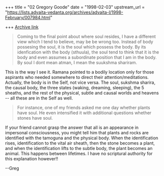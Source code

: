 +++
title = "02 Gregory Goode"
date = "1998-02-03"
upstream_url = "https://lists.advaita-vedanta.org/archives/advaita-l/1998-February/007984.html"

+++
[Archive link](https://lists.advaita-vedanta.org/archives/advaita-l/1998-February/007984.html)

>Coming to the final point about where soul resides, I have a different
>view which I tend to believe, may be be wrong too. Instead of body
>possesing the soul, it is the soul which possess the body. By its
>idenfication with the body (sthuula), the soul tend to think that it
>is the body and even assumes a subordinate position that I am in the
>body. By soul I dont mean atman, I mean the suukshma shariram.

This is the way I see it.  Ramana pointed to a bodily location only for
those aspirants who needed somewhere to direct their attention/meditations.
 Actually, the body is in the Self, not vice versa.  The soul, sukshma
sharira, the causal body, the three states (waking, dreaming, sleeping),
the 5 sheaths, and the rest of the physical, subtle and causal worlds and
heavens -- all these are in the Self as well.

>For instance, one of my friends asked me one day whether plants have
>soul. He even intensified it with additional questions whether stones
>have soul.

If your friend cannot grasp the answer that all is an appearance in
impersonal consciousness, you might tell him that plants and rocks are
identified with the tamoguna and the physical body.  When the
identification rises, identification to the vital air sheath, then the
stone becomes a plant, and when the identification lifts to the subtle
body, the plant becomes an animal.  This happens between lifetimes.  I have
no scriptural authority for this explanation however!!

--Greg

